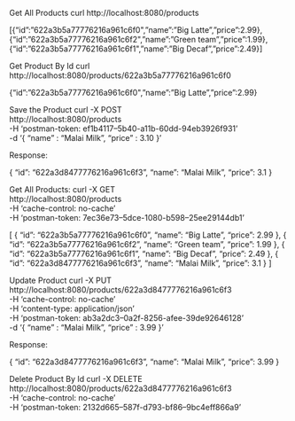 Get All Products
curl http://localhost:8080/products

[{“id”:”622a3b5a77776216a961c6f0",”name”:”Big Latte”,”price”:2.99},{“id”:”622a3b5a77776216a961c6f2",”name”:”Green team”,”price”:1.99},{“id”:”622a3b5a77776216a961c6f1",”name”:”Big Decaf”,”price”:2.49}]

Get Product By Id
curl http://localhost:8080/products/622a3b5a77776216a961c6f0

{“id”:”622a3b5a77776216a961c6f0",”name”:”Big Latte”,”price”:2.99}

Save the Product
curl -X POST \
http://localhost:8080/products \
-H ‘postman-token: ef1b4117–5b40-a11b-60dd-94eb3926f931’ \
-d ‘{
“name” : “Malai Milk”,
“price” : 3.10
}’

Response:

{
“id”: “622a3d8477776216a961c6f3”,
“name”: “Malai Milk”,
“price”: 3.1
}

Get All Products:
curl -X GET \
http://localhost:8080/products \
-H ‘cache-control: no-cache’ \
-H ‘postman-token: 7ec36e73–5dce-1080-b598–25ee29144db1’

[
{
“id”: “622a3b5a77776216a961c6f0”,
“name”: “Big Latte”,
“price”: 2.99
},
{
“id”: “622a3b5a77776216a961c6f2”,
“name”: “Green team”,
“price”: 1.99
},
{
“id”: “622a3b5a77776216a961c6f1”,
“name”: “Big Decaf”,
“price”: 2.49
},
{
“id”: “622a3d8477776216a961c6f3”,
“name”: “Malai Milk”,
“price”: 3.1
}
]

Update Product
curl -X PUT \
http://localhost:8080/products/622a3d8477776216a961c6f3 \
-H ‘cache-control: no-cache’ \
-H ‘content-type: application/json’ \
-H ‘postman-token: ab3a2dc3–0a2f-8256-afee-39de92646128’ \
-d ‘{
“name” : “Malai Milk”,
“price” : 3.99
}’

Response:

{
“id”: “622a3d8477776216a961c6f3”,
“name”: “Malai Milk”,
“price”: 3.99
}

Delete Product By Id
curl -X DELETE \
http://localhost:8080/products/622a3d8477776216a961c6f3 \
-H ‘cache-control: no-cache’ \
-H ‘postman-token: 2132d665–587f-d793-bf86–9bc4eff866a9’
